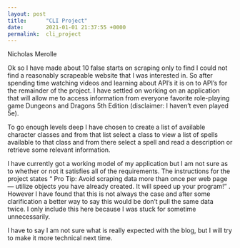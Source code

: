 ```yaml
---
layout: post
title:      "CLI Project"
date:       2021-01-01 21:37:55 +0000
permalink:  cli_project
---
```



Nicholas Merolle

Ok so I have made about 10 false starts on scraping only to find I could not find a reasonably scrapeable website that I was interested in. So after spending time watching videos and learning about API’s it is on to API’s for the remainder of the project. I have settled on working on an application that will allow me to access information from everyone favorite role-playing game Dungeons and Dragons 5th Edition (disclaimer: I haven’t even played 5e).

To go enough levels deep I have chosen to create a list of available character classes and from that list select a class to view a list of spells available to that class and from there select a spell and read a description or retrieve some relevant information.

I have currently got a working model of my application but I am not sure as to whether or not it satisfies all of the requirements. The instructions for the project states “ Pro Tip: Avoid scraping data more than once per web page — utilize objects you have already created. It will speed up your program!” . However I have found that this is not always the case and after some clarification a better way to say this would be don’t pull the same data twice. I only include this here because I was stuck for sometime unnecessarily.

I have to say I am not sure what is really expected with the blog, but I will try to make it more technical next time.
